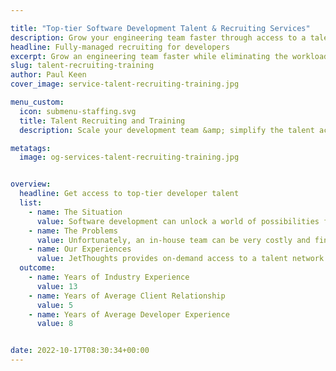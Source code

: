 ```yaml
---

title: "Top-tier Software Development Talent & Recruiting Services"
description: Grow your engineering team faster through access to a talent network of pre-vetted developers at a fraction of the cost.
headline: Fully-managed recruiting for developers
excerpt: Grow an engineering team faster while eliminating the workload of recruiting and interviewing with access to pre-vetted top-tier software development talent.
slug: talent-recruiting-training
author: Paul Keen
cover_image: service-talent-recruiting-training.jpg

menu_custom:
  icon: submenu-staffing.svg
  title: Talent Recruiting and Training
  description: Scale your development team &amp; simplify the talent acquisition process with top-caliber candidates that are pre-vetted by our team.

metatags:
  image: og-services-talent-recruiting-training.jpg


overview:
  headline: Get access to top-tier developer talent
  list:
    - name: The Situation
      value: Software development can unlock a world of possibilities for today’s organizations, opening up new revenue streams, optimizing operations, reducing costs, & driving adaptability. Whether it’s launching a software product, building a website, or managing digital infrastructure, many organizations rely on engineering talent to stay competitive and accelerate their path to growth.
    - name: The Problems
      value: Unfortunately, an in-house team can be very costly and finding the right software development talent can be time-consuming. The wrong hire can cost thousands of dollars and waste months. Even with access to good developers, it’s often a fierce competition to attract software development talent.
    - name: Our Experiences
      value: JetThoughts provides on-demand access to a talent network of pre-vetted developers to help companies build a high-caliber software development team faster and at a fraction of the costs. As a fully-managed recruiting service, we can handle everything from researching and vetting candidates to interviewing, evaluating, and ranking developer talent.
  outcome:
    - name: Years of Industry Experience
      value: 13
    - name: Years of Average Client Relationship
      value: 5
    - name: Years of Average Developer Experience
      value: 8


date: 2022-10-17T08:30:34+00:00
---
```

